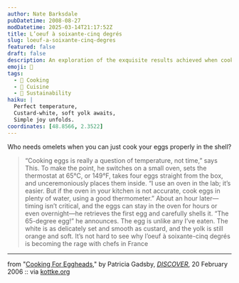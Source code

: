 ```yaml
---
author: Nate Barksdale
pubDatetime: 2008-08-27
modDatetime: 2025-03-14T21:17:52Z
title: L’oeuf à soixante-cinq degrés
slug: loeuf-a-soixante-cinq-degres
featured: false
draft: false
description: An exploration of the exquisite results achieved when cooking eggs at precise temperatures.
emoji: 🍳
tags:
  - 🍳 Cooking
  - 🍴 Cuisine
  - 🌱 Sustainability
haiku: |
  Perfect temperature,  
  Custard-white, soft yolk awaits,  
  Simple joy unfolds.
coordinates: [48.8566, 2.3522]
---
```


Who needs omelets when you can just cook your eggs properly in the shell?

> “Cooking eggs is really a question of temperature, not time,” says This. To make the point, he switches on a small oven, sets the thermostat at 65°C, or 149°F, takes four eggs straight from the box, and unceremoniously places them inside. “I use an oven in the lab; it’s easier. But if the oven in your kitchen is not accurate, cook eggs in plenty of water, using a good thermometer.” About an hour later—timing isn’t critical, and the eggs can stay in the oven for hours or even overnight—he retrieves the first egg and carefully shells it. “The 65-degree egg!” he announces. The egg is unlike any I’ve eaten. The white is as delicately set and smooth as custard, and the yolk is still orange and soft. It’s not hard to see why l’oeuf à soixante-cinq degrés is becoming the rage with chefs in France

---

from "[Cooking For Eggheads](https://www.google.com/search?q=%22Cooking%20For%20Eggheads%22%20discovermagazine.com)," by Patricia Gadsby, [_DISCOVER_](http://discovermagazine.com), 20 February 2006 :: via [kottke.org](http://www.kottke.org/08/08/how-to-boil-an-egg)
